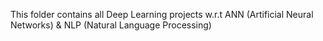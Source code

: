 This folder contains all Deep Learning projects w.r.t ANN (Artificial Neural Networks) & NLP (Natural Language Processing)
